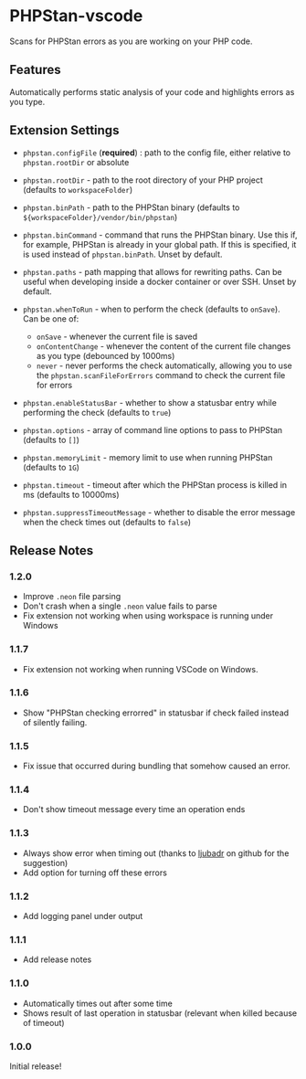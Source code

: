 # PHPStan-vscode

Scans for PHPStan errors as you are working on your PHP code.

## Features

Automatically performs static analysis of your code and highlights errors as you type.

## Extension Settings

-   `phpstan.configFile` (**required**) : path to the config file, either relative to `phpstan.rootDir` or absolute
-   `phpstan.rootDir` - path to the root directory of your PHP project (defaults to `workspaceFolder`)
-   `phpstan.binPath` - path to the PHPStan binary (defaults to `${workspaceFolder}/vendor/bin/phpstan`)
-   `phpstan.binCommand` - command that runs the PHPStan binary. Use this if, for example, PHPStan is already in your global path. If this is specified, it is used instead of `phpstan.binPath`. Unset by default.
-   `phpstan.paths` - path mapping that allows for rewriting paths. Can be useful when developing inside a docker container or over SSH. Unset by default.
-   `phpstan.whenToRun` - when to perform the check (defaults to `onSave`). Can be one of:

    -   `onSave` - whenever the current file is saved
    -   `onContentChange` - whenever the content of the current file changes as you type (debounced by 1000ms)
    -   `never` - never performs the check automatically, allowing you to use the `phpstan.scanFileForErrors` command to check the current file for errors


-   `phpstan.enableStatusBar` - whether to show a statusbar entry while performing the check (defaults to `true`)
-   `phpstan.options` - array of command line options to pass to PHPStan (defaults to `[]`)
-   `phpstan.memoryLimit` - memory limit to use when running PHPStan (defaults to `1G`)
-   `phpstan.timeout` - timeout after which the PHPStan process is killed in ms (defaults to 10000ms)
-   `phpstan.suppressTimeoutMessage` - whether to disable the error message when the check times out (defaults to `false`)

## Release Notes

### 1.2.0

* Improve `.neon` file parsing
* Don't crash when a single `.neon` value fails to parse
* Fix extension not working when using workspace is running under Windows

### 1.1.7

* Fix extension not working when running VSCode on Windows.

### 1.1.6

* Show "PHPStan checking errorred" in statusbar if check failed instead of silently failing.

### 1.1.5

* Fix issue that occurred during bundling that somehow caused an error.

### 1.1.4

* Don't show timeout message every time an operation ends

### 1.1.3

* Always show error when timing out (thanks to [ljubadr](https://github.com/ljubadr) on github for the suggestion)
* Add option for turning off these errors

### 1.1.2

* Add logging panel under output

### 1.1.1

* Add release notes

### 1.1.0

* Automatically times out after some time
* Shows result of last operation in statusbar (relevant when killed because of timeout)

### 1.0.0

Initial release!

